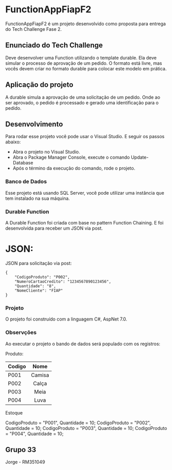 # FunctionAppFiapF2

FunctionAppFiapF2 é um projeto desenvolvido como proposta para entrega do Tech Challenge Fase 2.

## Enunciado do Tech Challenge

Deve desenvolver uma Function utilizando o template durable. Ela deve simular o processo de aprovação de um pedido. O formato está livre, mas vocês devem criar no formato durable para colocar este modelo em prática. 

## Aplicação do projeto

A durable simula a aprovação de uma solicitação de um pedido. Onde ao ser aprovado, o pedido é processado e gerado uma identificação para o pedido.

## Desenvolvimento 

Para rodar esse projeto você pode usar o Visual Studio. E seguir os passos abaixo:

* Abra o projeto no Visual Studio.
* Abra o Package Manager Console, execute o comando Update-Database
* Após o término da execução do comando, rode o projeto.

### Banco de Dados

Esse projeto está usando SQL Server, você pode utilizar uma instância que tem instalado na sua máquina.

### Durable Function

A Durable Function foi criada com base no pattern Function Chaining. E foi desenvolvida para receber um JSON via post.

# JSON:

JSON para solicitação via post:
````````````
{
    "CodigoProduto": "P002",
    "NumeroCartaoCredito": "1234567890123456",
    "Quantidade": "8",
    "NomeCliente": "FIAP"
}
``````````````
### Projeto

O projeto foi construído com a linguagem C#, AspNet 7.0.

### Observções

Ao executar o projeto o bando de dados será populado com os registros:

Produto:

| Codigo   |      Nome      |
|----------|:-------------:|
| P001 |  Camisa | 
| P002 | Calça   |   
| P003 | Meia |    
| P004 | Luva |  



Estoque

 CodigoProduto = "P001", Quantidade = 10;
 CodigoProduto = "P002", Quantidade = 10;
 CodigoProduto = "P003", Quantidade = 10;
 CodigoProduto = "P004", Quantidade = 10;


## Grupo 33
Jorge - RM351049

